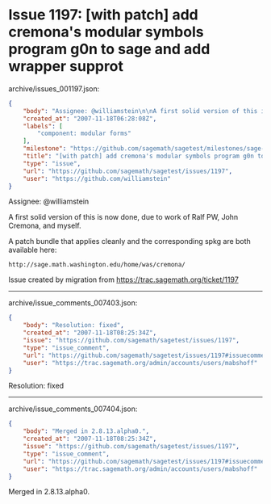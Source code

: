 # Issue 1197: [with patch] add cremona's modular symbols program g0n to sage and add wrapper supprot

archive/issues_001197.json:
```json
{
    "body": "Assignee: @williamstein\n\nA first solid version of this is now done, due to work of Ralf PW, John Cremona, and myself. \n\nA patch bundle that applies cleanly and the corresponding spkg are both\navailable here:\n\n    http://sage.math.washington.edu/home/was/cremona/\n\nIssue created by migration from https://trac.sagemath.org/ticket/1197\n\n",
    "created_at": "2007-11-18T06:28:08Z",
    "labels": [
        "component: modular forms"
    ],
    "milestone": "https://github.com/sagemath/sagetest/milestones/sage-2.8.13",
    "title": "[with patch] add cremona's modular symbols program g0n to sage and add wrapper supprot",
    "type": "issue",
    "url": "https://github.com/sagemath/sagetest/issues/1197",
    "user": "https://github.com/williamstein"
}
```
Assignee: @williamstein

A first solid version of this is now done, due to work of Ralf PW, John Cremona, and myself. 

A patch bundle that applies cleanly and the corresponding spkg are both
available here:

    http://sage.math.washington.edu/home/was/cremona/

Issue created by migration from https://trac.sagemath.org/ticket/1197





---

archive/issue_comments_007403.json:
```json
{
    "body": "Resolution: fixed",
    "created_at": "2007-11-18T08:25:34Z",
    "issue": "https://github.com/sagemath/sagetest/issues/1197",
    "type": "issue_comment",
    "url": "https://github.com/sagemath/sagetest/issues/1197#issuecomment-7403",
    "user": "https://trac.sagemath.org/admin/accounts/users/mabshoff"
}
```

Resolution: fixed



---

archive/issue_comments_007404.json:
```json
{
    "body": "Merged in 2.8.13.alpha0.",
    "created_at": "2007-11-18T08:25:34Z",
    "issue": "https://github.com/sagemath/sagetest/issues/1197",
    "type": "issue_comment",
    "url": "https://github.com/sagemath/sagetest/issues/1197#issuecomment-7404",
    "user": "https://trac.sagemath.org/admin/accounts/users/mabshoff"
}
```

Merged in 2.8.13.alpha0.
